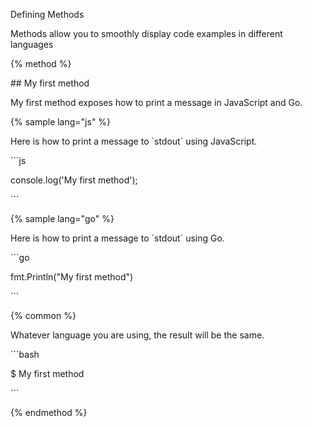  Defining Methods



Methods allow you to smoothly display code examples in different languages



{% method %}

\#\# My first method



My first method exposes how to print a message in JavaScript and Go.



{% sample lang="js" %}

Here is how to print a message to \`stdout\` using JavaScript.



\`\`\`js

console.log\('My first method'\);

\`\`\`



{% sample lang="go" %}

Here is how to print a message to \`stdout\` using Go.



\`\`\`go

fmt.Println\("My first method"\)

\`\`\`



{% common %}

Whatever language you are using, the result will be the same.



\`\`\`bash

$ My first method

\`\`\`

{% endmethod %}



